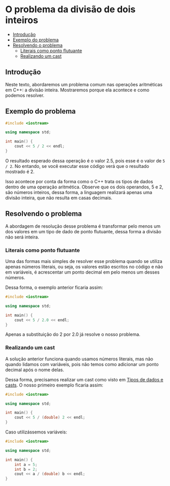 # O problema da divisão de dois inteiros

- [Introdução](#introdução)
- [Exemplo do problema](#exemplo-do-problema)
- [Resolvendo o problema](#resolvendo-o-problema)
  - [Literais como ponto flutuante](#literais-como-ponto-flutuante)
  - [Realizando um cast](#realizando-um-cast)

## Introdução

Neste texto, abordaremos um problema comum nas operações aritméticas em C++: a divisão inteira. Mostraremos porque ela acontece e como podemos resolver.

## Exemplo do problema

```cpp
#include <iostream>

using namespace std;

int main() {
    cout << 5 / 2 << endl;
}
```

O resultado esperado dessa operação é o valor 2.5, pois esse é o valor de `5 / 2`. No entando, se você executar esse código verá que o resultado mostrado é 2.

Isso acontece por conta da forma como o C++ trata os tipos de dados dentro de uma operação aritmética. Observe que os dois operandos, 5 e 2, são números inteiros, dessa forma, a linguagem realizará apenas uma divisão inteira, que não resulta em casas decimais.

## Resolvendo o problema

A abordagem de resolução desse problema é transformar pelo menos um dos valores em um tipo de dado de ponto flutuante, dessa forma a divisão não será inteira.

### Literais como ponto flutuante

Uma das formas mais simples de resolver esse problema quando se utiliza apenas números literais, ou seja, os valores estão escritos no código e não em variáveis, é acrescentar um ponto decimal em pelo menos um desses números.

Dessa forma, o exemplo anterior ficaria assim:

```cpp
#include <iostream>

using namespace std;

int main() {
    cout << 5 / 2.0 << endl;
}
```

Apenas a substituição do 2 por 2.0 já resolve o nosso problema.

### Realizando um cast

A solução anterior funciona quando usamos números literais, mas não quando lidamos com variáveis, pois não temos como adicionar um ponto decimal após o nome delas.

Dessa forma, precisamos realizar um cast como visto em [Tipos de dados e casts](../wiki/tipos.md). O nosso primeiro exemplo ficaria assim:

```cpp
#include <iostream>

using namespace std;

int main() {
    cout << 5 / (double) 2 << endl;
}
```

Caso utilizássemos variáveis:

```cpp
#include <iostream>

using namespace std;

int main() {
    int a = 5;
    int b = 2;
    cout << a / (double) b << endl;
}
```
